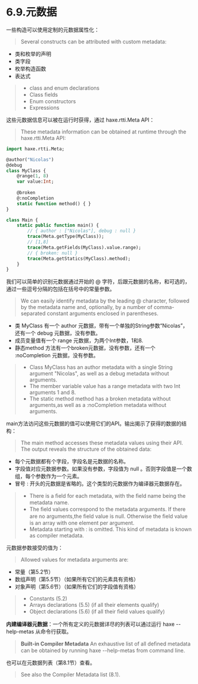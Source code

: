 # 6.9.元数据

一些构造可以使用定制的元数据属性化：

> Several constructs can be attributed with custom metadata:

- 类和枚举的声明
- 类字段
- 枚举构造函数
- 表达式

> - class and enum declarations
> - Class ﬁelds
> - Enum constructors
> - Expressions

这些元数据信息可以被在运行时获得，通过 haxe.rtti.Meta API：

> These metadata information can be obtained at runtime through the haxe.rtti.Meta API:

```haxe
import haxe.rtti.Meta; 

@author("Nicolas") 
@debug 
class MyClass { 
    @range(1, 8) 
    var value:Int; 
    
    @broken
    @:noCompletion 
    static function method() { }
} 

class Main {
    static public function main() { 
        // { author : ["Nicolas"], debug : null } 
        trace(Meta.getType(MyClass));
        // [1,8] 
        trace(Meta.getFields(MyClass).value.range); 
        // { broken: null } 
        trace(Meta.getStatics(MyClass).method); 
    }
} 
```

我们可以简单的识别元数据通过开始的 @ 字符，后跟元数据的名称，和可选的，通过一些逗号分隔的包括在括号中的常量参数。

> We can easily identify metadata by the leading @ character, followed by the metadata name and, optionally, by a number of comma-separated constant arguments enclosed in parentheses.

- 类 MyClass 有一个 author 元数据，带有一个单独的String参数“Nicolas”，还有一个 debug 元数据，没有参数。
- 成员变量值有一个 range 元数据，为两个Int参数，1和8.
- 静态method 方法有一个broken元数据，没有参数，还有一个 :noCompletion 元数据，没有参数。

> - Class MyClass has an author metadata with a single String argument "Nicolas", as well as a debug metadata without arguments.
> - The member variable value has a range metadata with two Int arguments 1 and 8.
> - The static method method has a broken metadata without arguments,as well as a :noCompletion metadata without arguments.

main方法访问这些元数据的值可以使用它们的API。输出揭示了获得的数据的结构：

> The main method accesses these metadata values using their API. The output reveals the structure of the obtained data:

- 每个元数据都有个字段，字段名是元数据的名称。
- 字段值对应元数据参数。如果没有参数，字段值为 null 。否则字段值是一个数组，每个参数作为一个元素。
- 冒号 : 开头的元数据是省略的。这个类型的元数据作为编译器元数据存在。

> - There is a ﬁeld for each metadata, with the ﬁeld name being the metadata name.
> - The ﬁeld values correspond to the metadata arguments. If there are no arguments,the ﬁeld value is null. Otherwise the ﬁeld value is an array with one element per argument.
> - Metadata starting with : is omitted. This kind of metadata is known as compiler metadata.

元数据参数接受的值为：

> Allowed values for metadata arguments are:

- 常量（第5.2节）
- 数组声明（第5.5节）（如果所有它们的元素具有资格）
- 对象声明（第5.6节）（如果所有它们的字段值有资格）

> - Constants (5.2)
> - Arrays declarations (5.5) (if all their elements qualify)
> - Object declarations (5.6) (if all their ﬁeld values qualify)

**内建编译器元数据**：一个所有定义的元数据详尽的列表可以通过运行 haxe --help-metas 从命令行获取。

> **Built-in Compiler Metadata** An exhaustive list of all deﬁned metadata can be obtained by running haxe --help-metas from command line.

也可以在元数据列表（第8.1节）查看。

> See also the Compiler Metadata list (8.1).